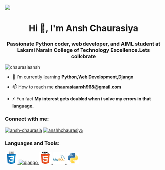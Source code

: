 <img src="https://www.google.com/imgres?imgurl=https%3A%2F%2Fimg.freepik.com%2Fpremium-vector%2Fyoung-man-programmer-working-computer-with-code-screen-student-programming-vector-concept_53562-4999.jpg&tbnid=QxlEqnb3PeRNoM&vet=12ahUKEwiPwPbih46CAxWPUWwGHdPXB10QMygBegQIARBT..i&imgrefurl=https%3A%2F%2Fwww.freepik.com%2Fpremium-vector%2Fyoung-man-programmer-working-computer-with-code-screen-student-programming-vector-concept_4407605.htm&docid=D9s7SjzuEDoZRM&w=626&h=512&q=student%20coding%20pic%20in%20animation&ved=2ahUKEwiPwPbih46CAxWPUWwGHdPXB10QMygBegQIARBT"/><h1 align="center">Hi 👋, I'm Ansh Chaurasiya</h1>
<h3 align="center">Passionate Python coder, web developer, and AIML student at Laksmi Narain College of Technology Excellence.Lets collobrate</h3>

<p align="left"> <img src="https://komarev.com/ghpvc/?username=chaurasiaansh&label=Profile%20views&color=0e75b6&style=flat" alt="chaurasiaansh" /> </p>

- 🌱 I’m currently learning **Python,Web Development,Django**

- 📫 How to reach me **chaurasiaansh968@gmail.com**

- ⚡ Fun fact **My interest gets doubled when i solve my errors in that language.**

<h3 align="left">Connect with me:</h3>
<p align="left">
<a href="https://linkedin.com/in/ansh-chaurasia" target="blank"><img align="center" src="https://raw.githubusercontent.com/rahuldkjain/github-profile-readme-generator/master/src/images/icons/Social/linked-in-alt.svg" alt="ansh-chaurasia" height="30" width="40" /></a>
<a href="https://instagram.com/anshhchaurasiya" target="blank"><img align="center" src="https://raw.githubusercontent.com/rahuldkjain/github-profile-readme-generator/master/src/images/icons/Social/instagram.svg" alt="anshhchaurasiya" height="30" width="40" /></a>
</p>

<h3 align="left">Languages and Tools:</h3>
<p align="left"> <a href="https://www.w3schools.com/css/" target="_blank" rel="noreferrer"> <img src="https://raw.githubusercontent.com/devicons/devicon/master/icons/css3/css3-original-wordmark.svg" alt="css3" width="40" height="40"/> </a> <a href="https://www.djangoproject.com/" target="_blank" rel="noreferrer"> <img src="https://cdn.worldvectorlogo.com/logos/django.svg" alt="django" width="40" height="40"/> </a> <a href="https://www.w3.org/html/" target="_blank" rel="noreferrer"> <img src="https://raw.githubusercontent.com/devicons/devicon/master/icons/html5/html5-original-wordmark.svg" alt="html5" width="40" height="40"/> </a> <a href="https://www.mysql.com/" target="_blank" rel="noreferrer"> <img src="https://raw.githubusercontent.com/devicons/devicon/master/icons/mysql/mysql-original-wordmark.svg" alt="mysql" width="40" height="40"/> </a> <a href="https://www.python.org" target="_blank" rel="noreferrer"> <img src="https://raw.githubusercontent.com/devicons/devicon/master/icons/python/python-original.svg" alt="python" width="40" height="40"/> </a> </p>
